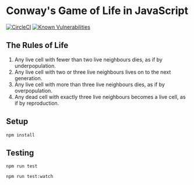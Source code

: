 # Conway's Game of Life in JavaScript

[![CircleCI](https://circleci.com/gh/0x646e78/gameoflife-js/tree/master.svg?style=svg)](https://circleci.com/gh/0x646e78/gameoflife-js/tree/master)
[![Known Vulnerabilities](https://snyk.io/test/github/0x646e78/gameoflife-js/badge.svg?style=plastic)](https://snyk.io/test/github/0x646e78/gameoflife-js) 

## The Rules of Life

1. Any live cell with fewer than two live neighbours dies, as if by underpopulation.
2. Any live cell with two or three live neighbours lives on to the next generation.
3. Any live cell with more than three live neighbours dies, as if by overpopulation.
4. Any dead cell with exactly three live neighbours becomes a live cell, as if by reproduction.

## Setup

    npm install

## Testing

    npm run test

    npm run test:watch

